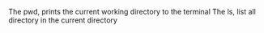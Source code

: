 The pwd, prints the current working directory to the terminal
The ls, list all directory in the current directory
